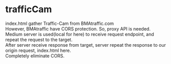 # trafficCam
index.html gather Traffic-Cam from BMAtraffic.com<br />
However, BMAtraffic have CORS protection. So, proxy API is needed.<br />
Medium server is used(local for here) to receive request endpoint, and repeat the request to the target.<br />
After server receive response from target, server repeat the response to our origin request, index.html here.<br />
Completely eliminate CORS.
